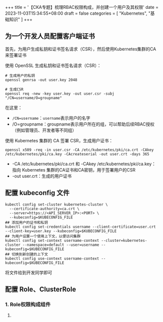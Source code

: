 +++
title = '【CKA专题】梳理RBAC权限构成，并创建一个用户及其权限'
date = 2023-11-03T15:34:55+08:00
draft = false
categories = [
    "Kubernetes",
    "基础知识"
]
+++


## 为一个开发人员配置客户端证书

首先，为用户生成私钥和证书签名请求（CSR），然后使用Kubernetes集群的CA来签署证书

使用 OpenSSL 生成私钥和证书签名请求（CSR）：
```shell
# 生成用户的私钥
openssl genrsa -out user.key 2048

# 生成CSR
openssl req -new -key user.key -out user.csr -subj "/CN=username/O=groupname"
```
在这里：
- `/CN=username`：`username`表示用户的名字
- /O=groupname：groupname表示用户所在的组，可以帮助后续RBAC授权（例如管理员、开发者等不同组）

使用 Kubernetes 集群的 CA 签署 CSR，生成用户证书：
```shell
openssl x509 -req -in user.csr -CA /etc/kubernetes/pki/ca.crt -CAkey /etc/kubernetes/pki/ca.key -CAcreateserial -out user.crt -days 365
```
- -CA /etc/kubernetes/pki/ca.crt 和 -CAkey /etc/kubernetes/pki/ca.key：指向 Kubernetes 集群的CA证书和CA密钥，用于签署用户的CSR
- -out user.crt：生成的用户证书

## 配置 kubeconfig 文件

```shell
kubectl config set-cluster kubernetes-cluster \
  --certificate-authority=ca.crt \
  --server=https://<API_SERVER_IP>:<PORT> \
  --kubeconfig=$KUBECONFIG_FILE
## 添加用户的证书和私钥
kubectl config set-credentials username --client-certificate=user.crt --client-key=user.key --kubeconfig=$KUBECONFIG_FILE
## 为用户设置一个使用上下文，以便访问集群
kubectl config set-context username-context --cluster=kubernetes-cluster --namespace=default --user=username --kubeconfig=$KUBECONFIG_FILE
## 切换到新创建的上下文
kubectl config use-context username-context --kubeconfig=$KUBECONFIG_FILE
```
将文件给到开发同学即可

## 配置 Role、ClusterRole

### 1. Role权限构成组件

1. 